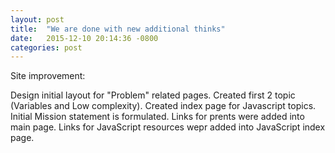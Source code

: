 ```yaml
---
layout: post
title:  "We are done with new additional thinks"
date:   2015-12-10 20:14:36 -0800
categories: post
---
```

Site improvement:

Design initial layout for "Problem" related pages.
Created first 2 topic (Variables and Low complexity).
Created index page for Javascript topics.
Initial Mission statement is formulated.
Links for prents were added into main page.
Links for JavaScript resources wepr added into JavaScript index page.


